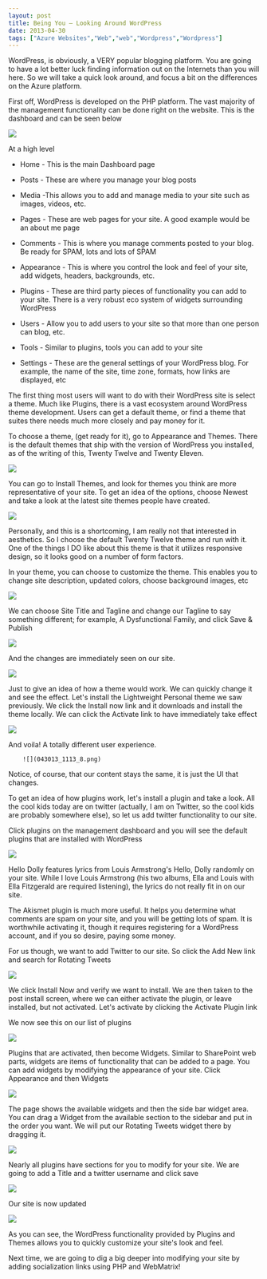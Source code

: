 ```yaml
---
layout: post
title: Being You – Looking Around WordPress
date: 2013-04-30
tags: ["Azure Websites","Web","web","Wordpress","Wordpress"]
---
```


WordPress, is obviously, a VERY popular blogging platform. You are going to have a lot better luck finding information out on the Internets than you will here. So we will take a quick look around, and focus a bit on the differences on the Azure platform.

First off, WordPress is developed on the PHP platform. The vast majority of the management functionality can be done right on the website. This is the dashboard and can be seen below

![](043013_1113_1.png)

At a high level

*   Home - This is the main Dashboard page

*   Posts - These are where you manage your blog posts

*   Media -This allows you to add and manage media to your site such as images, videos, etc.

*   Pages - These are web pages for your site. A good example would be an about me page

*   Comments - This is where you manage comments posted to your blog. Be ready for SPAM, lots and lots of SPAM

*   Appearance - This is where you control the look and feel of your site, add widgets, headers, backgrounds, etc.

*   Plugins - These are third party pieces of functionality you can add to your site. There is a very robust eco system of widgets surrounding WordPress

*   Users  - Allow you to add users to your site so that more than one person can blog, etc.

*   Tools - Similar to plugins, tools you can add to your site

*   Settings - These are the general settings of your WordPress blog. For example, the name of the site, time zone, formats, how links are displayed, etc

The first thing most users will want to do with their WordPress site is select a theme. Much like Plugins, there is a vast ecosystem around WordPress theme development. Users can get a default theme, or find a theme that suites there needs much more closely and pay money for it. 

To choose a theme, (get ready for it), go to Appearance and Themes. There is the default themes that ship with the version of WordPress you installed, as of the writing of this, Twenty Twelve and Twenty Eleven.

![](043013_1113_2.png)

You can go to Install Themes, and look for themes you think are more representative of your site. To get an idea of the options, choose Newest and take a look at the latest site themes people have created.

![](043013_1113_3.png)

Personally, and this is a shortcoming, I am really not that interested in aesthetics. So I choose the default Twenty Twelve theme and run with it. One of the things I DO like about this theme is that it utilizes responsive design, so it looks good on a number of form factors.

In your theme, you can choose to customize the theme. This enables you to change site description, updated colors, choose background images, etc

![](043013_1113_4.png)

We can choose Site Title and Tagline and change our Tagline to say something different; for example, A Dysfunctional Family, and click Save & Publish

![](043013_1113_5.png)

And the changes are immediately seen on our site.

![](043013_1113_6.png)

Just to give an idea of how a theme would work. We can quickly change it and see the effect. Let's install the Lightweight Personal theme we saw previously. We click the Install now link and it downloads and install the theme locally. We can click the Activate link to have immediately take effect

![](043013_1113_7.png)

And voila! A totally different user experience.

		![](043013_1113_8.png)

Notice, of course, that our content stays the same, it is just the UI that changes.

To get an idea of how plugins work, let's install a plugin and take a look. All the cool kids today are on twitter (actually, I am on Twitter, so the cool kids are probably somewhere else), so let us add twitter functionality to our site.

Click plugins on the management dashboard and you will see the default plugins that are installed with WordPress

![](043013_1113_9.png)

Hello Dolly features lyrics from Louis Armstrong's Hello, Dolly randomly on your site. While I love Louis Armstrong (his two albums, Ella and Louis with Ella Fitzgerald are required listening), the lyrics do not really fit in on our site.

The Akismet plugin is much more useful. It helps you determine what comments are spam on your site, and you will be getting lots of spam. It is worthwhile activating it, though it requires registering for a WordPress account, and if you so desire, paying some money.

For us though, we want to add Twitter to our site. So click the Add New link and search for Rotating Tweets

![](043013_1113_10.png)

We click Install Now and verify we want to install. We are then taken to the post install screen, where we can either activate the plugin, or leave installed, but not activated. Let's activate by clicking the Activate Plugin link

We now see this on our list of plugins

![](043013_1113_11.png)

Plugins that are activated, then become Widgets. Similar to SharePoint web parts, widgets are items of functionality that can be added to a page. You can add widgets by modifying the appearance of your site. Click Appearance and then Widgets

![](043013_1113_12.png)

The page shows the available widgets and then the side bar widget area. You can drag a Widget from the available section to the sidebar and put in the order you want. We will put our Rotating Tweets widget there by dragging it.

![](043013_1113_13.png)

Nearly all plugins have sections for you to modify for your site. We are going to add a Title and a twitter username and click save

![](043013_1113_14.png)

Our site is now updated

![](043013_1113_15.png)

As you can see, the WordPress functionality provided by Plugins and Themes allows you to quickly customize your site's look and feel.

Next time, we are going to dig a big deeper into modifying your site by adding socialization links using PHP and WebMatrix!